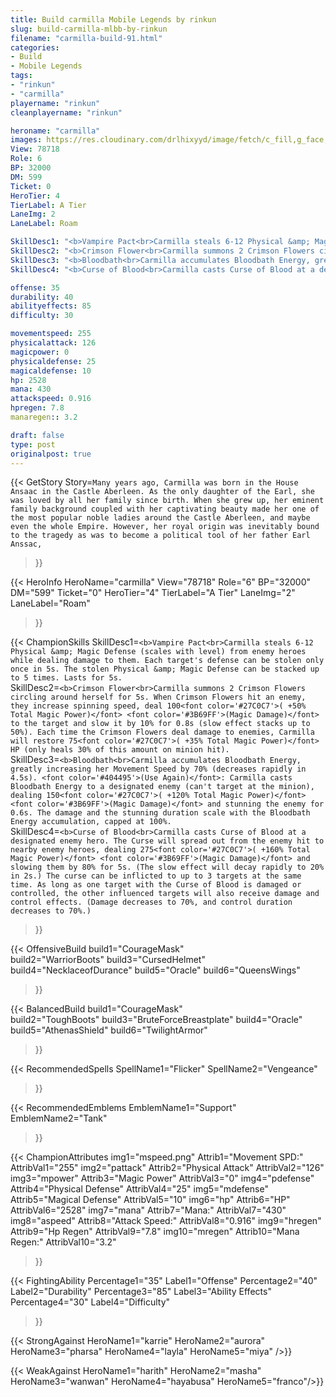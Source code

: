 ```yaml
---
title: Build carmilla Mobile Legends by rinkun
slug: build-carmilla-mlbb-by-rinkun
filename: "carmilla-build-91.html"
categories: 
- Build 
- Mobile Legends
tags: 
- "rinkun"
- "carmilla"
playername: "rinkun"
cleanplayername: "rinkun"

heroname: "carmilla"
images: https://res.cloudinary.com/drlhixyyd/image/fetch/c_fill,g_face,f_auto/https://cdn2-build.mobagenie.my.id/p/images/banner/full/carmilla.jpg
View: 78718 
Role: 6 
BP: 32000
DM: 599 
Ticket: 0 
HeroTier: 4 
TierLabel: A Tier 
LaneImg: 2
LaneLabel: Roam 

SkillDesc1: "<b>Vampire Pact<br>Carmilla steals 6-12 Physical &amp; Magic Defense (scales with level) from enemy heroes while dealing damage to them. Each target's defense can be stolen only once in 5s. The stolen Physical &amp; Magic Defense can be stacked up to 5 times. Lasts for 5s."   
SkillDesc2: "<b>Crimson Flower<br>Carmilla summons 2 Crimson Flowers circling around herself for 5s. When Crimson Flowers hit an enemy, they increase spinning speed, deal 100<font color='#27C0C7'>( +50% Total Magic Power)</font> <font color='#3B69FF'>(Magic Damage)</font> to the target and slow it by 10% for 0.8s (slow effect stacks up to 50%). Each time the Crimson Flowers deal damage to enemies, Carmilla will restore 75<font color='#27C0C7'>( +35% Total Magic Power)</font> HP (only heals 30% of this amount on minion hit)."   
SkillDesc3: "<b>Bloodbath<br>Carmilla accumulates Bloodbath Energy, greatly increasing her Movement Speed by 70% (decreases rapidly in 4.5s). <font color='#404495'>(Use Again)</font>: Carmilla casts Bloodbath Energy to a designated enemy (can't target at the minion), dealing 150<font color='#27C0C7'>( +120% Total Magic Power)</font> <font color='#3B69FF'>(Magic Damage)</font> and stunning the enemy for 0.6s. The damage and the stunning duration scale with the Bloodbath Energy accumulation, capped at 100%."   
SkillDesc4: "<b>Curse of Blood<br>Carmilla casts Curse of Blood at a designated enemy hero. The Curse will spread out from the enemy hit to nearby enemy heroes, dealing 275<font color='#27C0C7'>( +160% Total Magic Power)</font> <font color='#3B69FF'>(Magic Damage)</font> and slowing them by 80% for 5s. (The slow effect will decay rapidly to 20% in 2s.) The curse can be inflicted to up to 3 targets at the same time. As long as one target with the Curse of Blood is damaged or controlled, the other influenced targets will also receive damage and control effects. (Damage decreases to 70%, and control duration decreases to 70%.)"  

offense: 35 
durability: 40 
abilityeffects: 85 
difficulty: 30 

movementspeed: 255
physicalattack: 126
magicpower: 0
physicaldefense: 25
magicaldefense: 10
hp: 2528
mana: 430
attackspeed: 0.916
hpregen: 7.8
manaregen:: 3.2

draft: false
type: post
originalpost: true
---
```



{{< GetStory 
Story=` Many years ago, Carmilla was born in the House Ansaac in the Castle Aberleen. As the only daughter of the Earl, she was loved by all her family since birth. When she grew up, her eminent family background coupled with her captivating beauty made her one of the most popular noble ladies around the Castle Aberleen, and maybe even the whole Empire. However, her royal origin was inevitably bound to the tragedy as was to become a political tool of her father Earl Anssac, ` 
>}}

{{< HeroInfo 
HeroName="carmilla" 
View="78718" 
Role="6" 
BP="32000" 
DM="599" 
Ticket="0" 
HeroTier="4" 
TierLabel="A Tier" 
LaneImg="2" 
LaneLabel="Roam" 
>}}
 
{{< ChampionSkills 
SkillDesc1=`<b>Vampire Pact<br>Carmilla steals 6-12 Physical &amp; Magic Defense (scales with level) from enemy heroes while dealing damage to them. Each target's defense can be stolen only once in 5s. The stolen Physical &amp; Magic Defense can be stacked up to 5 times. Lasts for 5s.`   
SkillDesc2=`<b>Crimson Flower<br>Carmilla summons 2 Crimson Flowers circling around herself for 5s. When Crimson Flowers hit an enemy, they increase spinning speed, deal 100<font color='#27C0C7'>( +50% Total Magic Power)</font> <font color='#3B69FF'>(Magic Damage)</font> to the target and slow it by 10% for 0.8s (slow effect stacks up to 50%). Each time the Crimson Flowers deal damage to enemies, Carmilla will restore 75<font color='#27C0C7'>( +35% Total Magic Power)</font> HP (only heals 30% of this amount on minion hit).`   
SkillDesc3=`<b>Bloodbath<br>Carmilla accumulates Bloodbath Energy, greatly increasing her Movement Speed by 70% (decreases rapidly in 4.5s). <font color='#404495'>(Use Again)</font>: Carmilla casts Bloodbath Energy to a designated enemy (can't target at the minion), dealing 150<font color='#27C0C7'>( +120% Total Magic Power)</font> <font color='#3B69FF'>(Magic Damage)</font> and stunning the enemy for 0.6s. The damage and the stunning duration scale with the Bloodbath Energy accumulation, capped at 100%.`   
SkillDesc4=`<b>Curse of Blood<br>Carmilla casts Curse of Blood at a designated enemy hero. The Curse will spread out from the enemy hit to nearby enemy heroes, dealing 275<font color='#27C0C7'>( +160% Total Magic Power)</font> <font color='#3B69FF'>(Magic Damage)</font> and slowing them by 80% for 5s. (The slow effect will decay rapidly to 20% in 2s.) The curse can be inflicted to up to 3 targets at the same time. As long as one target with the Curse of Blood is damaged or controlled, the other influenced targets will also receive damage and control effects. (Damage decreases to 70%, and control duration decreases to 70%.)`   
>}}

{{< OffensiveBuild 
build1="CourageMask"  
build2="WarriorBoots" 
build3="CursedHelmet" 
build4="NecklaceofDurance" 
build5="Oracle" 
build6="QueensWings" 
>}} 

{{< BalancedBuild 
build1="CourageMask"  
build2="ToughBoots" 
build3="BruteForceBreastplate" 
build4="Oracle" 
build5="AthenasShield" 
build6="TwilightArmor" 
>}}


{{< RecommendedSpells 
SpellName1="Flicker" 
SpellName2="Vengeance" 
>}}  

{{< RecommendedEmblems 
EmblemName1="Support" 
EmblemName2="Tank" 
>}}   


{{< ChampionAttributes
img1="mspeed.png" Attrib1="Movement SPD:" AttribVal1="255"
img2="pattack" Attrib2="Physical Attack" AttribVal2="126"
img3="mpower" Attrib3="Magic Power" AttribVal3="0"
img4="pdefense" Attrib4="Physical Defense" AttribVal4="25"
img5="mdefense" Attrib5="Magical Defense" AttribVal5="10"
img6="hp" Attrib6="HP" AttribVal6="2528"
img7="mana" Attrib7="Mana:" AttribVal7="430"
img8="aspeed" Attrib8="Attack Speed:" AttribVal8="0.916"
img9="hregen" Attrib9="Hp Regen" AttribVal9="7.8"
img10="mregen" Attrib10="Mana Regen:" AttribVal10="3.2"
>}}


{{< FightingAbility
Percentage1="35" Label1="Offense"
Percentage2="40" Label2="Durability"
Percentage3="85" Label3="Ability Effects"
Percentage4="30" Label4="Difficulty"
 >}}

{{< StrongAgainst 
HeroName1="karrie"
HeroName2="aurora"
HeroName3="pharsa"
HeroName4="layla"
HeroName5="miya"
/>}}

{{< WeakAgainst
HeroName1="harith"
HeroName2="masha"
HeroName3="wanwan"
HeroName4="hayabusa"
HeroName5="franco"/>}}
